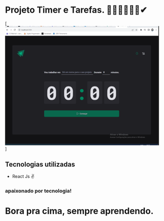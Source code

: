 # Projeto Timer e Tarefas. 🏃‍♂️🚴‍♀️💪🌞✔

[<img src="./src/assets/timer.gif" alt="tela inicial do projeto" >]

## Tecnologias utilizadas

- React Js ✌

### apaixonado por tecnologia!

# Bora pra cima, sempre aprendendo.
